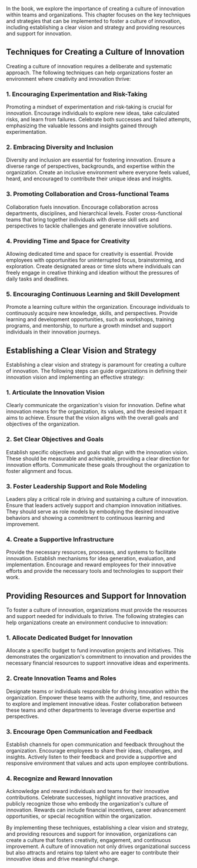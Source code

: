 
In the book, we explore the importance of creating a culture of innovation within teams and organizations. This chapter focuses on the key techniques and strategies that can be implemented to foster a culture of innovation, including establishing a clear vision and strategy and providing resources and support for innovation.

## Techniques for Creating a Culture of Innovation

Creating a culture of innovation requires a deliberate and systematic approach. The following techniques can help organizations foster an environment where creativity and innovation thrive:

### 1\. Encouraging Experimentation and Risk-Taking

Promoting a mindset of experimentation and risk-taking is crucial for innovation. Encourage individuals to explore new ideas, take calculated risks, and learn from failures. Celebrate both successes and failed attempts, emphasizing the valuable lessons and insights gained through experimentation.

### 2\. Embracing Diversity and Inclusion

Diversity and inclusion are essential for fostering innovation. Ensure a diverse range of perspectives, backgrounds, and expertise within the organization. Create an inclusive environment where everyone feels valued, heard, and encouraged to contribute their unique ideas and insights.

### 3\. Promoting Collaboration and Cross-functional Teams

Collaboration fuels innovation. Encourage collaboration across departments, disciplines, and hierarchical levels. Foster cross-functional teams that bring together individuals with diverse skill sets and perspectives to tackle challenges and generate innovative solutions.

### 4\. Providing Time and Space for Creativity

Allowing dedicated time and space for creativity is essential. Provide employees with opportunities for uninterrupted focus, brainstorming, and exploration. Create designated areas or time slots where individuals can freely engage in creative thinking and ideation without the pressures of daily tasks and deadlines.

### 5\. Encouraging Continuous Learning and Skill Development

Promote a learning culture within the organization. Encourage individuals to continuously acquire new knowledge, skills, and perspectives. Provide learning and development opportunities, such as workshops, training programs, and mentorship, to nurture a growth mindset and support individuals in their innovation journeys.

## Establishing a Clear Vision and Strategy

Establishing a clear vision and strategy is paramount for creating a culture of innovation. The following steps can guide organizations in defining their innovation vision and implementing an effective strategy:

### 1\. Articulate the Innovation Vision

Clearly communicate the organization's vision for innovation. Define what innovation means for the organization, its values, and the desired impact it aims to achieve. Ensure that the vision aligns with the overall goals and objectives of the organization.

### 2\. Set Clear Objectives and Goals

Establish specific objectives and goals that align with the innovation vision. These should be measurable and achievable, providing a clear direction for innovation efforts. Communicate these goals throughout the organization to foster alignment and focus.

### 3\. Foster Leadership Support and Role Modeling

Leaders play a critical role in driving and sustaining a culture of innovation. Ensure that leaders actively support and champion innovation initiatives. They should serve as role models by embodying the desired innovative behaviors and showing a commitment to continuous learning and improvement.

### 4\. Create a Supportive Infrastructure

Provide the necessary resources, processes, and systems to facilitate innovation. Establish mechanisms for idea generation, evaluation, and implementation. Encourage and reward employees for their innovative efforts and provide the necessary tools and technologies to support their work.

## Providing Resources and Support for Innovation

To foster a culture of innovation, organizations must provide the resources and support needed for individuals to thrive. The following strategies can help organizations create an environment conducive to innovation:

### 1\. Allocate Dedicated Budget for Innovation

Allocate a specific budget to fund innovation projects and initiatives. This demonstrates the organization's commitment to innovation and provides the necessary financial resources to support innovative ideas and experiments.

### 2\. Create Innovation Teams and Roles

Designate teams or individuals responsible for driving innovation within the organization. Empower these teams with the authority, time, and resources to explore and implement innovative ideas. Foster collaboration between these teams and other departments to leverage diverse expertise and perspectives.

### 3\. Encourage Open Communication and Feedback

Establish channels for open communication and feedback throughout the organization. Encourage employees to share their ideas, challenges, and insights. Actively listen to their feedback and provide a supportive and responsive environment that values and acts upon employee contributions.

### 4\. Recognize and Reward Innovation

Acknowledge and reward individuals and teams for their innovative contributions. Celebrate successes, highlight innovative practices, and publicly recognize those who embody the organization's culture of innovation. Rewards can include financial incentives, career advancement opportunities, or special recognition within the organization.

By implementing these techniques, establishing a clear vision and strategy, and providing resources and support for innovation, organizations can create a culture that fosters creativity, engagement, and continuous improvement. A culture of innovation not only drives organizational success but also attracts and retains top talent who are eager to contribute their innovative ideas and drive meaningful change.
